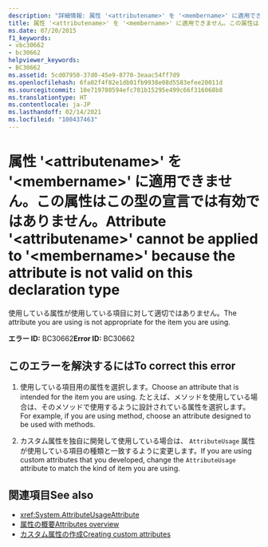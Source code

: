 ```yaml
---
description: "詳細情報: 属性 '<attributename>' を '<membername>' に適用できません。この属性はこの型の宣言では有効ではありません"
title: 属性 '<attributename>' を '<membername>' に適用できません。この属性はこの型の宣言では有効ではありません。
ms.date: 07/20/2015
f1_keywords:
- vbc30662
- bc30662
helpviewer_keywords:
- BC30662
ms.assetid: 5cd07950-37d0-45e9-8770-3eaac54ff7d9
ms.openlocfilehash: 6fa02f4f82e1db01fb9938e08d5583efee20011d
ms.sourcegitcommit: 10e719780594efc781b15295e499c66f316068b8
ms.translationtype: HT
ms.contentlocale: ja-JP
ms.lasthandoff: 02/14/2021
ms.locfileid: "100437463"
---
```

# <a name="attribute-attributename-cannot-be-applied-to-membername-because-the-attribute-is-not-valid-on-this-declaration-type"></a><span data-ttu-id="17efa-103">属性 '\<attributename>' を '\<membername>' に適用できません。この属性はこの型の宣言では有効ではありません。</span><span class="sxs-lookup"><span data-stu-id="17efa-103">Attribute '\<attributename>' cannot be applied to '\<membername>' because the attribute is not valid on this declaration type</span></span>

<span data-ttu-id="17efa-104">使用している属性が使用している項目に対して適切ではありません。</span><span class="sxs-lookup"><span data-stu-id="17efa-104">The attribute you are using is not appropriate for the item you are using.</span></span>  
  
 <span data-ttu-id="17efa-105">**エラー ID:** BC30662</span><span class="sxs-lookup"><span data-stu-id="17efa-105">**Error ID:** BC30662</span></span>  
  
## <a name="to-correct-this-error"></a><span data-ttu-id="17efa-106">このエラーを解決するには</span><span class="sxs-lookup"><span data-stu-id="17efa-106">To correct this error</span></span>  
  
1. <span data-ttu-id="17efa-107">使用している項目用の属性を選択します。</span><span class="sxs-lookup"><span data-stu-id="17efa-107">Choose an attribute that is intended for the item you are using.</span></span> <span data-ttu-id="17efa-108">たとえば、メソッドを使用している場合は、そのメソッドで使用するように設計されている属性を選択します。</span><span class="sxs-lookup"><span data-stu-id="17efa-108">For example, if you are using method, choose an attribute designed to be used with methods.</span></span>  
  
2. <span data-ttu-id="17efa-109">カスタム属性を独自に開発して使用している場合は、 `AttributeUsage` 属性が使用している項目の種類と一致するように変更します。</span><span class="sxs-lookup"><span data-stu-id="17efa-109">If you are using custom attributes that you developed, change the `AttributeUsage` attribute to match the kind of item you are using.</span></span>  
  
## <a name="see-also"></a><span data-ttu-id="17efa-110">関連項目</span><span class="sxs-lookup"><span data-stu-id="17efa-110">See also</span></span>

- <xref:System.AttributeUsageAttribute>
- [<span data-ttu-id="17efa-111">属性の概要</span><span class="sxs-lookup"><span data-stu-id="17efa-111">Attributes overview</span></span>](../programming-guide/concepts/attributes/index.md)
- [<span data-ttu-id="17efa-112">カスタム属性の作成</span><span class="sxs-lookup"><span data-stu-id="17efa-112">Creating custom attributes</span></span>](../programming-guide/concepts/attributes/creating-custom-attributes.md)
